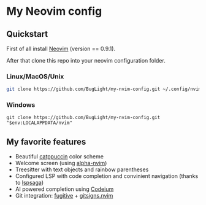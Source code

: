 # My Neovim config

## Quickstart

First of all install [Neovim](https://github.com/neovim/neovim) (version == 0.9.1).

After that clone this repo into your neovim configuration folder.

### Linux/MacOS/Unix
```bash
git clone https://github.com/BugLight/my-nvim-config.git ~/.config/nvim
```

### Windows
```
git clone https://github.com/BugLight/my-nvim-config.git "$env:LOCALAPPDATA/nvim"
```

## My favorite features

- Beautiful [catppuccin](https://github.com/catppuccin/nvim) color scheme
- Welcome screen (using [alpha-nvim](https://github.com/goolord/alpha-nvim))
- Treesitter with text objects and rainbow parentheses
- Configured LSP with code completion and convinient navigation (thanks to [lspsaga](https://github.com/nvimdev/lspsaga.nvim))
- AI powered completion using [Codeium](codeium.com)
- Git integration: [fugitive](https://github.com/tpope/vim-fugitive) + [gitsigns.nvim](https://github.com/lewis6991/gitsigns.nvim)
